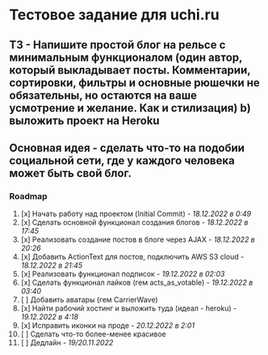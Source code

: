 # Тестовое задание для uchi.ru

## ТЗ - Напишите простой блог на рельсе с минимальным функционалом (один автор, который выкладывает посты. Комментарии, сортировки, фильтры и основные рюшечки не обязательны, но остаются на ваше усмотрение и желание. Как и стилизация) b) выложить проект на Heroku

## Основная идея - сделать что-то на подобии социальной сети, где у каждого человека может быть свой блог.

### Roadmap
1. [x] Начать работу над проектом (Initial Commit) - _18.12.2022 в 0:49_
2. [x] Сделать основной функционал создания блогов - _18.12.2022 в 17:45_
3. [x] Реализовать создание постов в блоге через AJAX - _18.12.2022 в 20:26_
4. [x] Добавить ActionText для постов, подключить AWS S3 cloud - _18.12.2022 в 21:45_
5. [x] Реализовать функционал подписок - _19.12.2022 в 02:03_
6. [x] Сделать функционал лайков (гем acts_as_votable) - _19.12.2022 в 03:40_
7. [ ] Добавить аватары (гем CarrierWave)
8. [x] Найти рабочий хостинг и выложить туда (идеал - heroku) - _19.12.2022 в 4:18_
9. [x] Исправить иконки на проде - _20.12.2022 в 2:01_
10. [ ] Сделать что-то более-менее красивое
11. [ ] Дедлайн - _19/20.11.2022_
